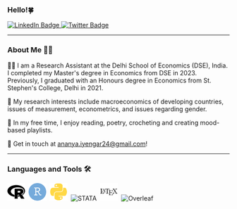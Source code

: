 ### Hello!:four_leaf_clover:

<div id="badges">
  <a href="https://www.linkedin.com/in/ananyaiyengar/">
    <img src="https://img.shields.io/badge/LinkedIn-blue?style=for-the-badge&logo=linkedin&logoColor=white" alt="LinkedIn Badge"/>
  </a>
   <a href="https://twitter.com/ananya_iyengar_">
    <img src="https://img.shields.io/badge/Twitter-blue?style=for-the-badge&logo=twitter&logoColor=white" alt="Twitter Badge"/>
  </a>
</div>

---

### About Me :woman_student:	
:woman_technologist: I am a Research Assistant at the Delhi School of Economics (DSE), India. I completed my Master's degree in Economics from DSE in 2023. Previously, I graduated with an Honours degree in Economics from St. Stephen's College, Delhi in 2021.

:flight_departure: My research interests include macroeconomics of developing countries, issues of measurement, econometrics, and issues regarding gender.

:stars: In my free time, I enjoy reading, poetry, crocheting and creating mood-based playlists. 

:email: Get in touch at ananya.iyengar24@gmail.com!

---

### Languages and Tools :hammer_and_wrench:
<div>
    <img src="https://github.com/devicons/devicon/blob/master/icons/r/r-plain.svg" title="R" alt="R" width="40" height="40"/>&nbsp;
    <img src="https://github.com/devicons/devicon/blob/master/icons/rstudio/rstudio-plain.svg" title="RStudio" alt="RStudio" width="40" height="40"/>&nbsp;
    <img src="https://github.com/devicons/devicon/blob/master/icons/python/python-plain.svg" title="Python" alt="Python" width="40" height="40"/>&nbsp;
    <img src="https://www.freelogovectors.net/wp-content/uploads/2019/07/stata-logo.jpg" title="STATA" alt="STATA" width="40" height="40"/>&nbsp;
    <img src="https://github.com/devicons/devicon/blob/master/icons/latex/latex-original.svg" title="LATEX" alt="LATEX" width="40" height="40"/>&nbsp;
    <img src="https://images.ctfassets.net/nrgyaltdicpt/h9dpHuVys19B1sOAWvbP6/5f8d4c6d051f63e4ba450befd56f9189/ologo_square_colour_light_bg.svg" title="Overleaf" alt="Overleaf" width="40" height="40"/>&nbsp;




  
  
</div>
